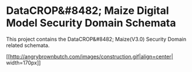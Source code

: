 # DataCROP&amp;#8482; Maize Digital Model Security Domain Schemata
This project contains the DataCROP&amp;#8482; Maize(V3.0) Security Domain related schemata.


[[http://angrybrownbutch.com/images/construction.gif|align=center| width=170px]]
